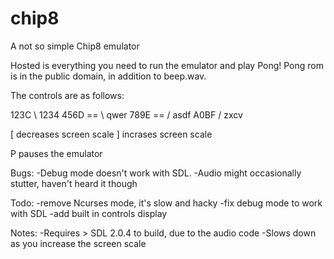 # chip8
A not so simple Chip8 emulator

Hosted is everything you need to run the emulator and play Pong!
Pong rom is in the public domain, in addition to beep.wav.

The controls are as follows:

123C    \   1234
456D  == \  qwer
789E  == /  asdf
A0BF    /   zxcv

[ decreases screen scale
] incrases screen scale

P pauses the emulator

Bugs:
-Debug mode doesn't work with SDL.
-Audio might occasionally stutter, haven't heard it though 

Todo:
-remove Ncurses mode, it's slow and hacky
-fix debug mode to work with SDL
-add built in controls display

Notes:
-Requires > SDL 2.0.4 to build, due to the audio code
-Slows down as you increase the screen scale
